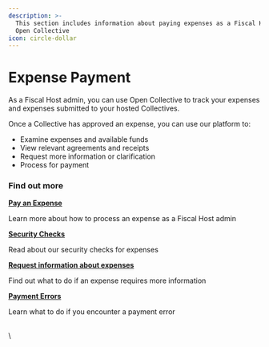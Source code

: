 ```yaml
---
description: >-
  This section includes information about paying expenses as a Fiscal Host on
  Open Collective
icon: circle-dollar
---
```


# Expense Payment

As a Fiscal Host admin, you can use Open Collective to track your expenses and expenses submitted to your hosted Collectives.

Once a Collective has approved an expense, you can use our platform to:

* Examine expenses and available funds
* View relevant agreements and receipts
* Request more information or clarification
* Process for payment



### Find out more

[**Pay an Expense**](paying-expenses-as-a-fiscal-host.md)

Learn more about how to process an expense as a Fiscal Host admin

[**Security Checks**](understanding-security-checks.md)

Read about our security checks for expenses

[**Request information about expenses**](asking-for-information-about-expenses.md)

Find out what to do if an expense requires more information

[**Payment Errors**](handling-payment-errors-through-wise.md)

Learn what to do if you encounter a payment error

\
\
